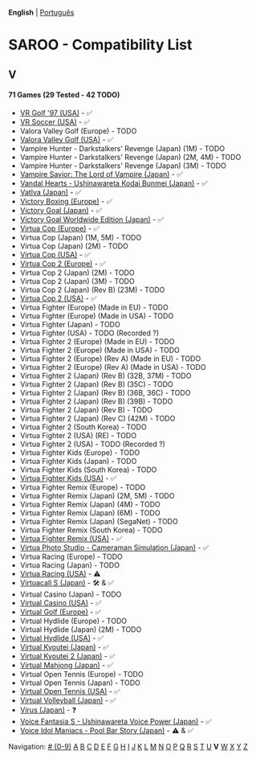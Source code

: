 **English** | [Português](../pt-br/V.md)

# SAROO - Compatibility List

## V

#### 71 Games (29 Tested - 42 TODO)

- [VR Golf '97 (USA)](../../../Regions/Retails/USA/T-12518H/01/README.md) - :white_check_mark:
- [VR Soccer (USA)](../../../Regions/Retails/USA/T-12517H/01/README.md) - :white_check_mark:
- Valora Valley Golf (Europe) - TODO
- [Valora Valley Golf (USA)](../../../Regions/Retails/USA/T-2303H/01/README.md) - :white_check_mark:
- Vampire Hunter - Darkstalkers' Revenge (Japan) (1M) - TODO
- Vampire Hunter - Darkstalkers' Revenge (Japan) (2M, 4M) - TODO
- Vampire Hunter - Darkstalkers' Revenge (Japan) (3M) - TODO
- [Vampire Savior: The Lord of Vampire (Japan)](../../../Regions/Retails/Japan/T-1229G/01/README.md) - :white_check_mark:
- [Vandal Hearts - Ushinawareta Kodai Bunmei (Japan)](../../../Regions/Retails/Japan/T-9526G/01/README.md) - :white_check_mark:
- [Vatlva (Japan)](../../../Regions/Retails/Japan/T-31501G/01/README.md) - :white_check_mark:
- [Victory Boxing (Europe)](../../../Regions/Retails/Europe/T-6005H-50/01/README.md) - :white_check_mark:
- [Victory Goal (Japan)](../../../Regions/Retails/Japan/GS-9002/01/README.md) - :white_check_mark:
- [Victory Goal Worldwide Edition (Japan)](../../../Regions/Retails/Japan/GS-9112/01/README.md) - :white_check_mark:
- [Virtua Cop (Europe)](../../../Regions/Retails/Europe/MK-81015/01/README.md) - :white_check_mark:
- Virtua Cop (Japan) (1M, 5M) - TODO
- Virtua Cop (Japan) (2M) - TODO
- [Virtua Cop (USA)](../../../Regions/Retails/USA/MK-81015/01/README.md) - :white_check_mark:
- [Virtua Cop 2 (Europe)](../../../Regions/Retails/Europe/MK-81043/01/README.md) - :white_check_mark:
- Virtua Cop 2 (Japan) (2M) - TODO
- Virtua Cop 2 (Japan) (3M) - TODO
- Virtua Cop 2 (Japan) (Rev B) (23M) - TODO
- [Virtua Cop 2 (USA)](../../../Regions/Retails/USA/MK-81043/01/README.md) - :white_check_mark:
- Virtua Fighter (Europe) (Made in EU) - TODO
- Virtua Fighter (Europe) (Made in USA) - TODO
- Virtua Fighter (Japan) - TODO
- Virtua Fighter (USA) - TODO (Recorded ?)
- Virtua Fighter 2 (Europe) (Made in EU) - TODO
- Virtua Fighter 2 (Europe) (Made in USA) - TODO
- Virtua Fighter 2 (Europe) (Rev A) (Made in EU) - TODO
- Virtua Fighter 2 (Europe) (Rev A) (Made in USA) - TODO
- Virtua Fighter 2 (Japan) (Rev B) (32B, 37M) - TODO
- Virtua Fighter 2 (Japan) (Rev B) (35C) - TODO
- Virtua Fighter 2 (Japan) (Rev B) (36B, 36C) - TODO
- Virtua Fighter 2 (Japan) (Rev B) (39B) - TODO
- Virtua Fighter 2 (Japan) (Rev B) - TODO
- Virtua Fighter 2 (Japan) (Rev C) (42M) - TODO
- Virtua Fighter 2 (South Korea) - TODO
- Virtua Fighter 2 (USA) (RE) - TODO
- Virtua Fighter 2 (USA) - TODO (Recorded ?)
- Virtua Fighter Kids (Europe) - TODO
- Virtua Fighter Kids (Japan) - TODO
- Virtua Fighter Kids (South Korea) - TODO
- [Virtua Fighter Kids (USA)](../../../Regions/Retails/USA/MK-81049/01/README.md) - :white_check_mark:
- Virtua Fighter Remix (Europe) - TODO
- Virtua Fighter Remix (Japan) (2M, 5M) - TODO
- Virtua Fighter Remix (Japan) (4M) - TODO
- Virtua Fighter Remix (Japan) (6M) - TODO
- Virtua Fighter Remix (Japan) (SegaNet) - TODO
- Virtua Fighter Remix (South Korea) - TODO
- [Virtua Fighter Remix (USA)](../../../Regions/Retails/USA/MK-81023/01/README.md) - :white_check_mark:
- [Virtua Photo Studio - Cameraman Simulation (Japan)](../../../Regions/Retails/Japan/T-8103G/01/README.md) - :white_check_mark:
- Virtua Racing (Europe) - TODO
- Virtua Racing (Japan) - TODO
- [Virtua Racing (USA)](../../../Regions/Retails/USA/T-4801H/01/README.md) - :warning:
- [Virtuacall S (Japan)](../../../Regions/Retails/Japan/T-19718G/01/README.md) - :hammer_and_wrench: & :white_check_mark:
- Virtual Casino (Japan) - TODO
- [Virtual Casino (USA)](../../../Regions/Retails/USA/T-31102H/01/README.md) - :white_check_mark:
- [Virtual Golf (Europe)](../../../Regions/Retails/Europe/T-11506H50/01/README.md) - :white_check_mark:
- Virtual Hydlide (Europe) - TODO
- Virtual Hydlide (Japan) (2M) - TODO
- [Virtual Hydlide (USA)](../../../Regions/Retails/USA/T-14401H/01/README.md) - :white_check_mark:
- [Virtual Kyoutei (Japan)](../../../Regions/Retails/Japan/T-7101G/01/README.md) - :white_check_mark:
- [Virtual Kyoutei 2 (Japan)](../../../Regions/Retails/Japan/T-7104G/01/README.md) - :white_check_mark:
- [Virtual Mahjong (Japan)](../../../Regions/Retails/Japan/T-2206G/01/README.md) - :white_check_mark:
- Virtual Open Tennis (Europe) - TODO
- Virtual Open Tennis (Japan) - TODO
- [Virtual Open Tennis (USA)](../../../Regions/Retails/USA/T-8129H/01/README.md) - :white_check_mark:
- [Virtual Volleyball (Japan)](../../../Regions/Retails/Japan/T-15005G/01/README.md) - :white_check_mark:
- [Virus (Japan)](../../../Regions/Retails/Japan/T-14304G/01/README.md) - :question:
- [Voice Fantasia S - Ushinawareta Voice Power (Japan)](../../../Regions/Retails/Japan/T-16706G/01/README.md) - :white_check_mark:
- [Voice Idol Maniacs - Pool Bar Story (Japan)](../../../Regions/Retails/Japan/T-1312G/01/README.md) - :warning: & :white_check_mark:

Navigation:
[# (0-9)](./09.md) [A](./A.md) [B](./B.md) [C](./C.md) [D](./D.md) [E](./E.md) [F](./F.md) [G](./G.md) [H](./H.md) [I](./I.md) [J](./J.md) [K](./K.md) [L](./L.md) [M](./M.md) [N](./N.md) [O](./O.md) [P](./P.md) [Q](./Q.md) [R](./R.md) [S](./S.md) [T](./T.md) [U](./U.md) **V** [W](./W.md) [X](./X.md) [Y](./Y.md) [Z](./Z.md)
